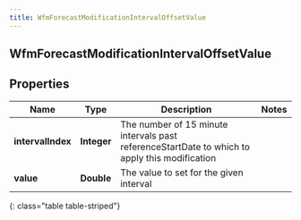 ```yaml
---
title: WfmForecastModificationIntervalOffsetValue
---
```

## WfmForecastModificationIntervalOffsetValue


## Properties

| Name | Type | Description | Notes |
| ------------ | ------------- | ------------- | ------------- |
| **intervalIndex** | <!----><!---->**Integer**<!----> | The number of 15 minute intervals past referenceStartDate to which to apply this modification |  |
| **value** | <!----><!---->**Double**<!----> | The value to set for the given interval |  |
{: class="table table-striped"}



